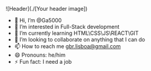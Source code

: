 ![Header](./[Your header image])


- 👋 Hi, I’m @Ga5000
- 👀 I’m interested in Full-Stack development
- 🌱 I’m currently learning HTML\CSS\JS\REACT\GIT
- 💞️ I’m looking to collaborate on anything that I can do
- 📫 How to reach me gbr.lisboa@gmail.com
- 😄 Pronouns: he/him
- ⚡ Fun fact: I need a job

<!---
Ga5000/Ga5000 is a ✨ special ✨ repository because its `README.md` (this file) appears on your GitHub profile.
You can click the Preview link to take a look at your changes.
--->
